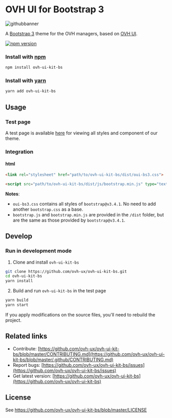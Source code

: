 # OVH UI for Bootstrap 3

![githubbanner](https://user-images.githubusercontent.com/3379410/27423240-3f944bc4-5731-11e7-87bb-3ff603aff8a7.png)

A [Bootstrap 3](https://github.com/twbs/bootstrap) theme for the OVH managers, based on [OVH UI](https://github.com/ovh-ux/ovh-ui-kit).

[![npm version](https://badgen.net/npm/v/ovh-ui-kit-bs)](https://www.npmjs.com/package/ovh-ui-kit-bs)

### Install with [npm](https://www.npmjs.com/)

```bash
npm install ovh-ui-kit-bs
```

### Install with [yarn](https://yarnpkg.com)

```bash
yarn add ovh-ui-kit-bs
```

## Usage

### Test page

A test page is available [here](https://ovh-ux.github.io/ovh-ui-kit-bs/) for viewing all styles and component of our theme.

### Integration

#### html

```html
<link rel="stylesheet" href="path/to/ovh-ui-kit-bs/dist/oui-bs3.css">

<script src="path/to/ovh-ui-kit-bs/dist/js/bootstrap.min.js" type="text/javascript"></script>
```

**Notes**:

* `oui-bs3.css` contains all styles of `bootstrap@v3.4.1`. No need to add another `bootstrap.css` as a base.
* `bootstrap.js` and `bootstrap.min.js` are provided in the `/dist` folder, but are the same as those provided by `bootstrap@v3.4.1`.

## Develop

### Run in development mode

1. Clone and install `ovh-ui-kit-bs`

```bash
git clone https://github.com/ovh-ux/ovh-ui-kit-bs.git
cd ovh-ui-kit-bs
yarn install
```

2. Build and run `ovh-ui-kit-bs` in the test page

```bash
yarn build
yarn start
```

If you apply modifications on the source files, you'll need to rebuild the project.

## Related links

 * Contribute: [https://github.com/ovh-ux/ovh-ui-kit-bs/blob/master/CONTRIBUTING.md](https://github.com/ovh-ux/ovh-ui-kit-bs/blob/master/.github/CONTRIBUTING.md)
 * Report bugs: [https://github.com/ovh-ux/ovh-ui-kit-bs/issues](https://github.com/ovh-ux/ovh-ui-kit-bs/issues)
 * Get latest version: [https://github.com/ovh-ux/ovh-ui-kit-bs](https://github.com/ovh-ux/ovh-ui-kit-bs)

## License

See https://github.com/ovh-ux/ovh-ui-kit-bs/blob/master/LICENSE

